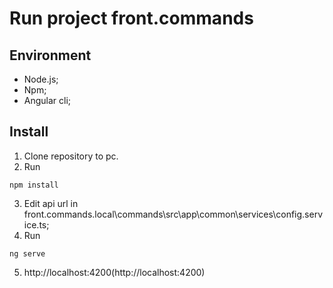# Run project front.commands

## Environment
- Node.js;
- Npm;
- Angular cli;

## Install
1. Clone repository to pc.
2. Run
```
npm install
```
3. Edit api url in front.commands.local\commands\src\app\common\services\config.service.ts;
4. Run
```
ng serve
```
5. http://localhost:4200(http://localhost:4200)
